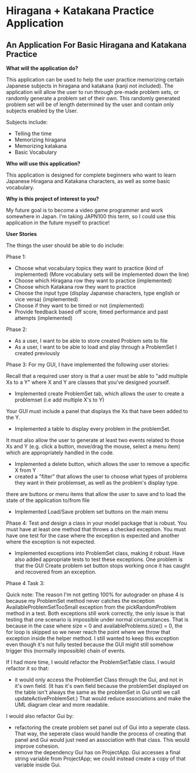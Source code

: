# Hiragana + Katakana Practice Application

## An Application For Basic Hiragana and Katakana Practice

**What will the application do?**

This application can be used to help the user practice memorizing certain Japanese subjects
in hiragana and katakana (kanji not included). 
The application will allow the user to run through pre-made problem sets, or randomly
generate a problem set of their own. This randomly generated problem set will be 
of length determined by the user and contain only subjects enabled by the User. 

Subjects include:
- Telling the time
- Memorizing hiragana 
- Memorizing katakana 
- Basic Vocabulary 

**Who will use this application?**

This application is designed for complete beginners who want to learn Japanese
Hiragana and Katakana characters, as well as some basic vocabulary. 

**Why is this project of interest to you?**

My future goal is to become a video game programmer and work somewhere in Japan.
I'm taking JAPN100 this term, so I could use this application 
in the future myself to practice!


**User Stories**

The things the user should be able to do include:

Phase 1:
- Choose what vocabulary topics they want to practice (kind of implemented)
(More vocabulary sets will be implemented down the line)
- Choose which Hiragana row they want to practice (implemented)
- Choose which Katakana row they want to practice 
- Choose the input type (display Japanese characters, type english or vice versa) (implemented)
- Choose if they want to be timed or not (implemented)
- Provide feedback based off score, timed performance and past attempts (implemented)

Phase 2:
- As a user, I want to be able to store created Problem sets to file
- As a user, I want to be able to load and play through a ProblemSet I created previously 

Phase 3:
For my GUI, I have implemented the following user stories: 

Recall that a required user story is that a user must be able to "add multiple Xs to a Y" where X and Y are classes that you've designed yourself.
- Implemented create ProblemSet tab, which allows the user to create a problemset
(i.e add multiple X's to Y)

Your GUI must include a panel that displays the Xs that have been added to the Y.
- Implemented a table to display every problem in the problemSet.

It must also allow the user to generate at least two events related to those Xs and Y (e.g. click a button, move/drag the mouse, select a menu item) which are appropriately handled in the code.  
- Implemented a delete button, which allows the user to remove a specific X from Y
- created a "filter" that allows the user to choose what types of problems 
they want in their problemset, as well as the problem's display type. 

there are buttons or menu items that allow the user to save and to load the state of the application to/from file
- Implemented Load/Save problem set buttons on the main menu 

Phase 4:
Test and design a class in your model package that is robust.  You must have at least one method 
that throws a checked exception.  You must have one test for the case where the exception 
is expected and another where the exception is not expected.

- Implemented exceptions into ProblemSet class, making it robust. Have
also added appropriate tests to test these exceptions. One problem is that
the GUI Create problem set button stops working once it has caught and
recovered from an exception. 

Phase 4 Task 3:

Quick note: The reason I'm not getting 100% for autograder on phase 4 
is because my ProblemSet method never catches the exception
AvailableProblemSetTooSmall exception from the pickRandomProblem method in a test.
Both exceptions still work correctly, the only issue is that testing
that one scenario is impossible under normal circumstances.
That is because in the case where size = 0 and availableProblems.size() = 0,
the for loop is skipped so we never reach the point where we throw that exception
inside the helper method. I still wanted to keep this exception 
even though it's not fully tested because the GUI might still somehow
trigger this (normally impossible) chain of events.


If I had more time, I would refactor the ProblemSetTable class.
I would refactor it so that:
- it would only access the ProblemSet Class through the Gui, and not in it's own
field. 
(It has it's own field because the problemSet displayed on the table isn't always
the same as the problemSet in Gui until we call updateActiveProblemSet.)
That would reduce associations and make the UML diagram clear and more readable.

I would also refactor Gui by: 
- refactoring the create problem set panel out of Gui into a seperate class.
That way, the seperate class would handle the process of creating that panel and
Gui would just need an association with that class.
This would improve cohesion. 
- remove the dependency Gui has on ProjectApp. Gui accesses a final string variable
from ProjectApp; we could instead create a copy of that variable inside Gui.
